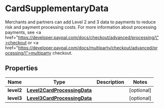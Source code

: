 

# CardSupplementaryData

Merchants and partners can add Level 2 and 3 data to payments to reduce risk and payment processing costs. For more information about processing payments, see <a href=\"https://developer.paypal.com/docs/checkout/advanced/processing/\">checkout</a> or <a href=\"https://developer.paypal.com/docs/multiparty/checkout/advanced/processing/\">multiparty checkout</a>.

## Properties

| Name | Type | Description | Notes |
|------------ | ------------- | ------------- | -------------|
|**level2** | [**Level2CardProcessingData**](Level2CardProcessingData.md) |  |  [optional] |
|**level3** | [**Level3CardProcessingData**](Level3CardProcessingData.md) |  |  [optional] |



